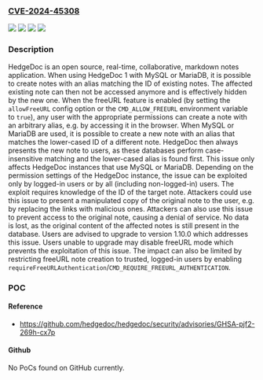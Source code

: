 ### [CVE-2024-45308](https://cve.mitre.org/cgi-bin/cvename.cgi?name=CVE-2024-45308)
![](https://img.shields.io/static/v1?label=Product&message=hedgedoc&color=blue)
![](https://img.shields.io/static/v1?label=Version&message=%3C%201.10.0%20&color=brightgreen)
![](https://img.shields.io/static/v1?label=Version&message=0%20&color=brightgreen)
![](https://img.shields.io/static/v1?label=Vulnerability&message=CWE-1289%3A%20Improper%20Validation%20of%20Unsafe%20Equivalence%20in%20Input&color=brightgreen)

### Description

HedgeDoc is an open source, real-time, collaborative, markdown notes application. When using HedgeDoc 1 with MySQL or MariaDB, it is possible to create notes with an alias matching the ID of existing notes. The affected existing note can then not be accessed anymore and is effectively hidden by the new one. When the freeURL feature is enabled (by setting the `allowFreeURL` config option or the `CMD_ALLOW_FREEURL` environment variable to `true`), any user with the appropriate permissions can create a note with an arbitrary alias, e.g. by accessing it in the browser. When MySQL or MariaDB are used, it is possible to create a new note with an alias that matches the lower-cased ID of a different note. HedgeDoc then always presents the new note to users, as these databases perform case-insensitive matching and the lower-cased alias is found first. This issue only affects HedgeDoc instances that use MySQL or MariaDB. Depending on the permission settings of the HedgeDoc instance, the issue can be exploited only by logged-in users or by all (including non-logged-in) users. The exploit requires knowledge of the ID of the target note. Attackers could use this issue to present a manipulated copy of the original note to the user, e.g. by replacing the links with malicious ones. Attackers can also use this issue to prevent access to the original note, causing a denial of service. No data is lost, as the original content of the affected notes is still present in the database. Users are advised to upgrade to version 1.10.0 which addresses this issue. Users unable to upgrade may disable freeURL mode which prevents the exploitation of this issue. The impact can also be limited by restricting freeURL note creation to trusted, logged-in users by enabling `requireFreeURLAuthentication`/`CMD_REQUIRE_FREEURL_AUTHENTICATION`.

### POC

#### Reference
- https://github.com/hedgedoc/hedgedoc/security/advisories/GHSA-pjf2-269h-cx7p

#### Github
No PoCs found on GitHub currently.

